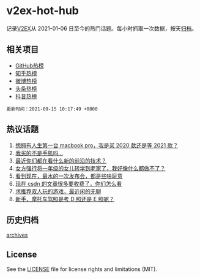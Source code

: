 # v2ex-hot-hub

 记录[V2EX](https://www.v2ex.com/)从 2021-01-06 日至今的热门话题。每小时抓取一次数据，按天[归档](archives)。
 
 ## 相关项目

- [GitHub热榜](https://github.com/snaildev/github-hot-hub)
- [知乎热榜](https://github.com/snaildev/zhihu-hot-hub)
- [微博热榜](https://github.com/snaildev/weibo-hot-hub)
- [头条热榜](https://github.com/snaildev/toutiao-hot-hub)
- [抖音热榜](https://github.com/snaildev/douyin-hot-hub)


 `更新时间：2021-09-15 10:17:49 +0800`

## 热议话题

1. [想拥有人生第一台 macbook pro，我是买 2020 款还是等 2021 款？](https://www.v2ex.com/t/801689)
1. [我买的不是手机吗…](https://www.v2ex.com/t/801877)
1. [最近你们都在看什么新的前沿的技术？](https://www.v2ex.com/t/801721)
1. [女方强行将一年级的女儿转学到老家了，我好像什么都做不了？](https://www.v2ex.com/t/801773)
1. [看到现在，最水的一次发布会，都是些啥玩意](https://www.v2ex.com/t/801876)
1. [现在 csdn 的文章很多要收费了，你们怎么看](https://www.v2ex.com/t/801808)
1. [求推荐双人玩的游戏，最近闲的无聊](https://www.v2ex.com/t/801688)
1. [新手，摩托车驾照是考 D 照还是 E 照呢？](https://www.v2ex.com/t/801720)

## 历史归档

[archives](archives)

## License

See the [LICENSE](LICENSE) file for license rights and limitations (MIT).
